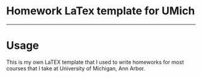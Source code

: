 # Homework LaTex template for UMich

---


# Usage

This is my own LaTEX template that I used to write homeworks for most courses that I take at University of Michigan, Ann Arbor.
